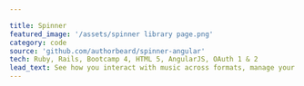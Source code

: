 ```yaml
---

title: Spinner
featured_image: '/assets/spinner library page.png'
category: code
source: 'github.com/authorbeard/spinner-angular'
tech: Ruby, Rails, Bootcamp 4, HTML 5, AngularJS, OAuth 1 & 2
lead_text: See how you interact with music across formats, manage your streaming, physical and digital collections, get recommendations to add to your collection--all in one place.
---
```


